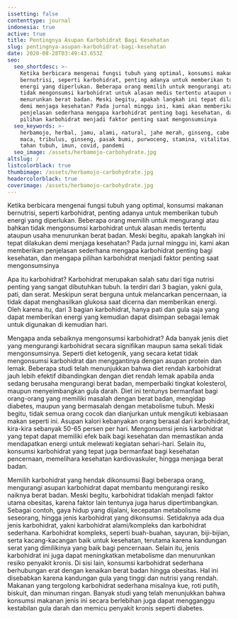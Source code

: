 ```yaml
---
issetting: false
contenttype: journal
indonesia: true
active: true
title: Pentingnya Asupan Karbohidrat Bagi Kesehatan
slug: pentingnya-asupan-karbohidrat-bagi-kesehatan
date: 2020-08-28T03:49:43.653Z
seo:
  seo_shortdesc: >-
    Ketika berbicara mengenai fungsi tubuh yang optimal, konsumsi makanan
    bernutrisi, seperti karbohidrat, penting adanya untuk memberikan tubuh
    energi yang diperlukan. Beberapa orang memilih untuk mengurangi atau bahkan
    tidak mengonsumsi karbohidrat untuk alasan medis tertentu ataupun usaha
    menurunkan berat badan. Meski begitu, apakah langkah ini tepat dilakukan
    demi menjaga kesehatan? Pada jurnal minggu ini, kami akan memberikan
    penjelasan sederhana mengapa karbohidrat penting bagi kesehatan, dan mengapa
    pilihan karbohidrat menjadi faktor penting saat mengonsumsinya
  seo_keywords: >-
    herbamojo, herbal, jamu, alami, natural, jahe merah, ginseng, cabe jawa,
    maca, tribulus, ginseng, pasak bumi, purwoceng, stamina, vitalitas, daya
    tahan tubuh, imun, covid, pandemi
  seo_image: /assets/herbamojo-carbohydrate.jpg
altslug: /
listcolorblack: true
thumbimage: /assets/herbamojo-carbohydrate.jpg
headercolorblack: true
coverimage: /assets/herbamojo-carbohydrate.jpg
---
```

Ketika berbicara mengenai fungsi tubuh yang optimal, konsumsi makanan bernutrisi, seperti karbohidrat, penting adanya untuk memberikan tubuh energi yang diperlukan. Beberapa orang memilih untuk mengurangi atau bahkan tidak mengonsumsi karbohidrat untuk alasan medis tertentu ataupun usaha menurunkan berat badan. Meski begitu, apakah langkah ini tepat dilakukan demi menjaga kesehatan? Pada jurnal minggu ini, kami akan memberikan penjelasan sederhana mengapa karbohidrat penting bagi kesehatan, dan mengapa pilihan karbohidrat menjadi faktor penting saat mengonsumsinya

Apa itu karbohidrat?
	Karbohidrat merupakan salah satu dari tiga nutrisi penting yang sangat dibutuhkan tubuh. Ia terdiri dari 3 bagian, yakni gula, pati, dan serat. Meskipun serat berguna untuk melancarkan pencernaan, ia tidak dapat menghasilkan glukosa saat dicerna dan memberikan energi. Oleh karena itu, dari 3 bagian karbohidrat, hanya pati dan gula saja yang dapat memberikan energi yang kemudian dapat disimpan sebagai lemak untuk digunakan di kemudian hari. 

Mengapa anda sebaiknya mengonsumsi karbohidrat?
	Ada banyak jenis diet yang mengurangi karbohidrat secara signifikan maupun sama sekali tidak mengonsumsinya. Seperti diet ketogenik, yang secara ketat tidak mengonsumsi karbohidrat dan menggantinya dengan asupan protein dan lemak. Beberapa studi telah menunjukkan bahwa diet rendah karbohidrat jauh lebih efektif dibandingkan dengan diet rendah lemak apabila anda sedang berusaha mengurangi berat badan, memperbaiki tingkat kolesterol, maupun menyeimbangkan gula darah. Diet ini tentunys bermanfaat bagi orang-orang yang memiliki masalah dengan berat badan, mengidap diabetes, maupun yang bermasalah dengan metabolisme tubuh. Meski begitu, tidak semua orang cocok dan dianjurkan untuk mengikuti kebiasaan makan seperti ini.
	Asupan kalori kebanyakan orang berasal dari karbohidrat, kira-kira sebanyak 50-65 persen per hari. Mengonsumsi jenis karbohidrat yang tepat dapat memiliki efek baik bagi kesehatan dan memastikan anda mendapatkan energi untuk melewati kegiatan sehari-hari. Selain itu, konsumsi karbohidrat yang tepat juga bermanfaat bagi kesehatan pencernaan, memelihara kesehatan kardiovaskuler, hingga menjaga berat badan.

Memilih karbohidrat yang hendak dikonsumsi
	Bagi beberapa orang, mengurangi asupan karbohidrat dapat membantu mengurangi resiko naiknya berat badan. Meski begitu, karbohidrat tidaklah menjadi faktor utama obesitas, karena faktor lain tentunya juga harus dipertimbangkan. Sebagai contoh, gaya hidup yang dijalani, kecepatan metabolisme seseorang, hingga jenis karbohidrat yang dikonsumsi.
	Setidaknya ada dua jenis karbohidrat, yakni karbohidrat alami/kompleks dan karbohidrat sederhana. Karbohidrat kompleks, seperti buah-buahan, sayuran, biji-bijian, serta kacang-kacangan baik untuk kesehatan, terutama karena kandungan serat yang dimilikinya yang baik bagi pencernaan. Selain itu, jenis karbohidrat ini juga dapat meningkatkan metabolisme dan menurunkan resiko penyakit kronis.
	Di sisi lain, konsumsi karbohidrat sederhana berhubungan erat dengan kenaikan berat badan hingga obesitas. Hal ini disebabkan karena kandungan gula yang tinggi dan nutrisi yang rendah. Makanan yang tergolong karbohidrat sederhana misalnya kue, roti putih, biskuit, dan minuman ringan. Banyak studi yang telah menunjukkan bahwa konsumsi makanan jenis ini secara berlebihan juga dapat mengganggu kestabilan gula darah dan memicu penyakit kronis seperti diabetes.
